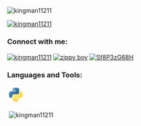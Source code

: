 <p align="left"> <img src="https://komarev.com/ghpvc/?username=kingman11211&label=Profile%20views&color=0e75b6&style=flat" alt="kingman11211" /> </p>

<p align="left"> <a href="https://twitter.com/kingman11211" target="blank"><img src="https://img.shields.io/twitter/follow/kingman11211?logo=twitter&style=for-the-badge" alt="kingman11211" /></a> </p>

<h3 align="left">Connect with me:</h3>
<p align="left">
<a href="https://twitter.com/kingman11211" target="blank"><img align="center" src="https://raw.githubusercontent.com/rahuldkjain/github-profile-readme-generator/master/src/images/icons/Social/twitter.svg" alt="kingman11211" height="30" width="40" /></a>
<a href="https://www.youtube.com/c/zippy boy" target="blank"><img align="center" src="https://raw.githubusercontent.com/rahuldkjain/github-profile-readme-generator/master/src/images/icons/Social/youtube.svg" alt="zippy boy" height="30" width="40" /></a>
<a href="https://discord.gg/Sf8P3zG68H" target="blank"><img align="center" src="https://raw.githubusercontent.com/rahuldkjain/github-profile-readme-generator/master/src/images/icons/Social/discord.svg" alt="Sf8P3zG68H" height="30" width="40" /></a>
</p>

<h3 align="left">Languages and Tools:</h3>
<p align="left"> <a href="https://www.python.org" target="_blank" rel="noreferrer"> <img src="https://raw.githubusercontent.com/devicons/devicon/master/icons/python/python-original.svg" alt="python" width="40" height="40"/> </a> </p>

<p>&nbsp;<img align="center" src="https://github-readme-stats.vercel.app/api?username=kingman11211&show_icons=true&locale=en" alt="kingman11211" /></p>
